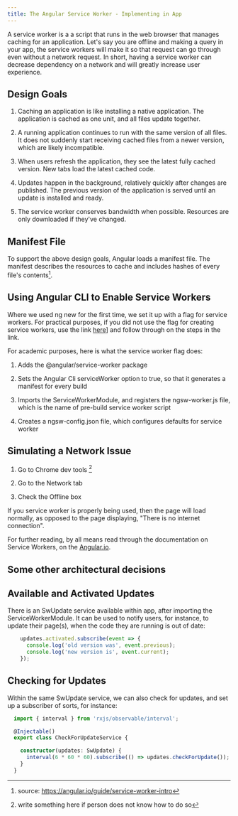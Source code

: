 ```yaml
---
title: The Angular Service Worker - Implementing in App
---
```


A service worker is a a script that runs in the web browser that manages
caching for an application. Let's say you are offline and making a query
in your app, the service workers will make it so that request can go
through even without a network request. In short, having a service
worker can decrease dependency on a network and will greatly increase
user experience.

 Design Goals 
-------------

1.  Caching an application is like installing a native application. The
    application is cached as one unit, and all files update together.

2.  A running application continues to run with the same version of all
    files. It does not suddenly start receiving cached files from a
    newer version, which are likely incompatible.

3.  When users refresh the application, they see the latest fully cached
    version. New tabs load the latest cached code.

4.  Updates happen in the background, relatively quickly after changes
    are published. The previous version of the application is served
    until an update is installed and ready.

5.  The service worker conserves bandwidth when possible. Resources are
    only downloaded if they've changed.

 Manifest File 
--------------

To support the above design goals, Angular loads a manifest file. The
manifest describes the resources to cache and includes hashes of every
file's contents[^1].

 Using Angular CLI to Enable Service Workers 
--------------------------------------------

Where we used ng new for the first time, we set it up with a flag for
service workers. For practical purposes, if you did not use the flag for
creating service workers, use the link
[here](https://angular.io/guide/service-worker-getting-started)\] and
follow through on the steps in the link.

For academic purposes, here is what the service worker flag does:

1.  Adds the \@angular/service-worker package

2.  Sets the Angular Cli serviceWorker option to true, so that it
    generates a manifest for every build

3.  Imports the ServiceWorkerModule, and registers the ngsw-worker.js
    file, which is the name of pre-build service worker script

4.  Creates a ngsw-config.json file, which configures defaults for
    service worker

 Simulating a Network Issue 
---------------------------

1.  Go to Chrome dev tools [^2]

2.  Go to the Network tab

3.  Check the Offline box

If you service worker is properly being used, then the page will load
normally, as opposed to the page displaying, \"There is no internet
connection\".

For further reading, by all means read through the documentation on
Service Workers, on the
[Angular.io](https://angular.io/guide/service-worker-getting-started).

 Some other architectural decisions 
-----------------------------------

 Available and Activated Updates 
--------------------------------

There is an SwUpdate service available within app, after importing the
ServiceWorkerModule. It can be used to notify users, for instance, to
update their page(s), when the code they are running is out of date:

``` {caption="app.routing.module.ts file"}
    updates.activated.subscribe(event => {
      console.log('old version was', event.previous);
      console.log('new version is', event.current);
    });
```

 Checking for Updates 
---------------------

Within the same SwUpdate service, we can also check for updates, and set
up a subscriber of sorts, for instance:

``` {caption="app.routing.module.ts file"}
  import { interval } from 'rxjs/observable/interval';

  @Injectable()
  export class CheckForUpdateService {

    constructor(updates: SwUpdate) {
      interval(6 * 60 * 60).subscribe(() => updates.checkForUpdate());
    }
  }
```

[^1]: source: https://angular.io/guide/service-worker-intro

[^2]: write something here if person does not know how to do so
